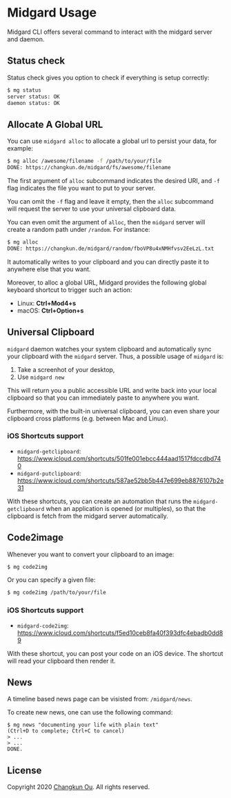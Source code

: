 # Midgard Usage

Midgard CLI offers several command to interact
with the midgard server and daemon.

## Status check

Status check gives you option to check if everything is setup correctly:

```sh
$ mg status
server status: OK
daemon status: OK
```

## Allocate A Global URL

You can use `midgard alloc` to allocate a global url to persist your data,
for example:

```sh
$ mg alloc /awesome/filename -f /path/to/your/file
DONE: https://changkun.de/midgard/fs/awesome/filename
```

The first argument of `alloc` subcommand indicates the desired URI,
and `-f` flag indicates the file you want to put to your server.

You can omit the `-f` flag and leave it empty, then the `alloc` subcommand
will request the server to use your universal clipboard data.

You can even omit the argument of `alloc`, then the `midgard` server will
create a random path under `/random`. For instance:

```sh
$ mg alloc
DONE: https://changkun.de/midgard/random/fboVP8u4xNMHfvsv2EeLzL.txt
```

It automatically writes to your clipboard and you can directly paste
it to anywhere else that you want.

Moreover, to alloc a global URL, Midgard provides the following global
keyboard shortcut to trigger such an action:

- Linux: **Ctrl+Mod4+s**
- macOS: **Ctrl+Option+s**

## Universal Clipboard

`midgard` daemon watches your system clipboard and automatically sync
your clipboard with the `midgard` server. Thus, a possible usage of
`midgard` is:

1. Take a screenhot of your desktop,
2. Use `midgard new`

This will return you a public accessible URL and write back into your local
clipboard so that you can immediately paste to anywhere you want.

Furthermore, with the built-in universal clipboard, you can even share
your clipboard cross platforms (e.g. between Mac and Linux).

### iOS Shortcuts support

- `midgard-getclipboard`: https://www.icloud.com/shortcuts/501fe001ebcc444aad1517fdccdbd740
- `midgard-putclipboard`: https://www.icloud.com/shortcuts/587ae52bb5b447e699eb8876107b2e31

With these shortcuts, you can create an automation that runs
the `midgard-getclipboard` when an application is opened (or multiples),
so that the clipboard is fetch from the midgard server automatically.

## Code2image

Whenever you want to convert your clipboard to an image:

```sh
$ mg code2img
```

Or you can specify a given file:

```sh
$ mg code2img /path/to/your/file
```

### iOS Shortcuts support

- `midgard-code2img`: https://www.icloud.com/shortcuts/f5ed10ceb8fa40f393dfc4ebadb0dd89

With these shortcut, you can post your code on an iOS device.
The shortcut will read your clipboard then render it.

## News

A timeline based news page can be visisted from: `/midgard/news`. 

To create new news, one can use the following command:

```
$ mg news "documenting your life with plain text" 
(Ctrl+D to complete; Ctrl+C to cancel)
> ...
> ...
DONE.
```

## License

Copyright 2020 [Changkun Ou](https://changkun.de). All rights reserved.